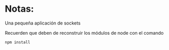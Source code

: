 # Notas:

Una pequeña aplicación de sockets

Recuerden que deben de reconstruir los módulos de node con el comando

```
npm install
```
